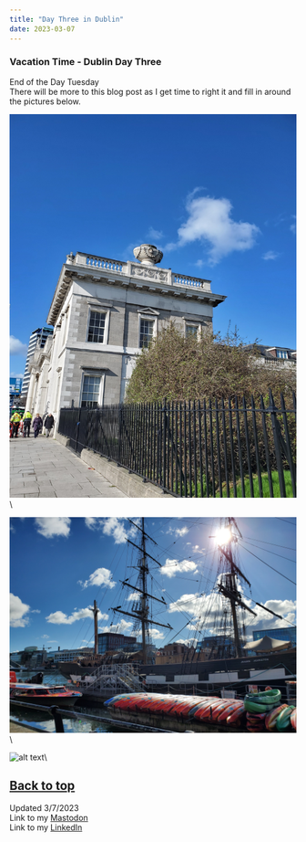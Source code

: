 ```yaml
---
title: "Day Three in Dublin"
date: 2023-03-07
---
```

### Vacation Time - Dublin Day Three

End of the Day Tuesday\
There will be more to this blog post as I get time to right it and fill in around the pictures below.

![alt text](https://github.com/Nathan1824/Blog-Post-Dev/blob/main/_pictures/Custom_House.jpeg?raw=true)\

![alt text](https://github.com/Nathan1824/Blog-Post-Dev/blob/main/_pictures/Jeanie_Johnston_Ship.jpeg?raw=true)\

![alt text](https://github.com/Nathan1824/Blog-Post-Dev/blob/main/_pictures/Christ_Church_Cathederal.jpeg?raw=true)\

<a href="#top">Back to top</a> 
---
Updated 3/7/2023\
Link to my <a rel="me" href="https://tech.lgbt/@NathanHamblin_MI6">Mastodon</a>\
Link to my <a rel="me" href="https://www.linkedin.com/in/nathan-hamblin">LinkedIn</a>